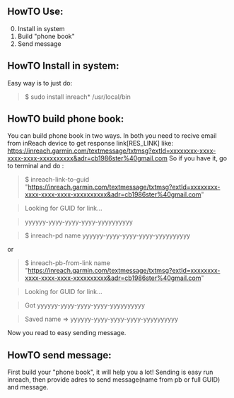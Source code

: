 HowTO Use:
----------

0. Install in system
1. Build "phone book"
2. Send message

HowTO Install in system:
------------------------
Easy way is to just do:
> $ sudo install inreach* /usr/local/bin


HowTO build phone book:
-----------------------

You can build phone book in two ways. In both you need to recive email from
inReach device to get response link[RES_LINK] like:
https://inreach.garmin.com/textmessage/txtmsg?extId=xxxxxxxx-xxxx-xxxx-xxxx-xxxxxxxxxx&adr=cb1986ster%40gmail.com
So if you have it, go to terminal and do :

> $ inreach-link-to-guid "https://inreach.garmin.com/textmessage/txtmsg?extId=xxxxxxxx-xxxx-xxxx-xxxx-xxxxxxxxxx&adr=cb1986ster%40gmail.com"

> Looking for GUID for link...

> yyyyyy-yyyy-yyyy-yyyy-yyyyyyyyyy

> $ inreach-pd name yyyyyy-yyyy-yyyy-yyyy-yyyyyyyyyy

or

> $ inreach-pb-from-link name "https://inreach.garmin.com/textmessage/txtmsg?extId=xxxxxxxx-xxxx-xxxx-xxxx-xxxxxxxxxx&adr=cb1986ster%40gmail.com"

> Looking for GUID for link...

> Got yyyyyy-yyyy-yyyy-yyyy-yyyyyyyyyy

> Saved name => yyyyyy-yyyy-yyyy-yyyy-yyyyyyyyyy

Now you read to easy sending message.

HowTO send message:
-------------------

First build your "phone book", it will help you a lot!
Sending is easy run inreach, then provide adres to send message(name from pb or full GUID) and message.
